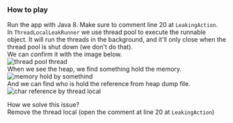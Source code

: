 ### How to play

Run the app with Java 8. Make sure to comment line 20 at `LeakingAction`.  
In `ThreadLocalLeakRunner` we use thread pool to execute the runnable object. It will run the threads in the background, and it'll only close when the thread pool is shut down (we don't do that).  
We can confirm it with the image below.  
![thread pool thread](https://github.com/bluething/learnjava/blob/main/images/threadpoolthread.png?raw=true)  
When we see the heap, we find something hold the memory.  
![memory hold by somethind](https://github.com/bluething/learnjava/blob/main/images/memoryholdbysomething.png?raw=true)  
And we can find who is hold the reference from heap dump file.  
![char reference by thread local](https://github.com/bluething/learnjava/blob/main/images/chararrayreferencebythreadlocal.png?raw=true)

How we solve this issue?  
Remove the thread local (open the comment at line 20 at `LeakingAction`)